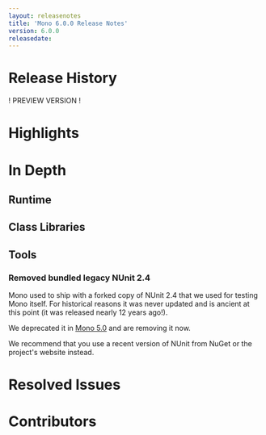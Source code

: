 ```yaml
---
layout: releasenotes
title: 'Mono 6.0.0 Release Notes'
version: 6.0.0
releasedate:
---
```


Release History
===============

! PREVIEW VERSION !

Highlights
==========

# In Depth

## Runtime

## Class Libraries

## Tools

### Removed bundled legacy NUnit 2.4

Mono used to ship with a forked copy of NUnit 2.4 that we used for testing Mono itself. For historical reasons it was never updated and is ancient at this point (it was released nearly 12 years ago!).

We deprecated it in [Mono 5.0](/docs/about-mono/releases/5.0.0/#nunit) and are removing it now.

We recommend that you use a recent version of NUnit from NuGet or the project's website instead.

# Resolved Issues


# Contributors


